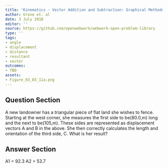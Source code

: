 ```yaml
---
title: 'Kinematics - Vector Addition and Subtraction: Graphical Methods'
author: Urone et. al
date: 3 July 2018
editor: ''
source: https://github.com/openwebwork/webwork-open-problem-library
type: ''
tags:
- angle
- displacement
- distance
- resultant
- vector
outcomes:
- TBD
assets:
- Figure_03_03_11a.png
---
```


## Question Section 

A new landowner has a triangular piece of flat land she wishes to fence. Starting at the west corner, she measures the first side to be(80.0,m) long and the next to be(105,m). These sides are represented as displacement vectors A and B in the above. She then correctly calculates the length and orientation of the third side, C. What is her result?

## Answer Section

A1 = 92.3
A2 = 53.7